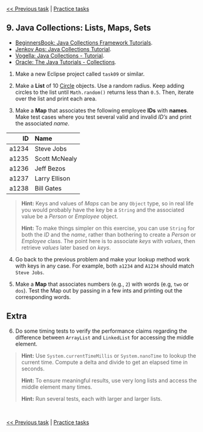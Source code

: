 [<< Previous task](task08.md) | [Practice tasks](readme.md#practice)

<span id="task_09"></span>
## 9. Java Collections: Lists, Maps, Sets

- [BeginnersBook: Java Collections Framework Tutorials](https://beginnersbook.com/java-collections-tutorials/).
- [Jenkov Aps: Java Collections Tutorial](http://tutorials.jenkov.com/java-collections/index.html).
- [Vogella: Java Collections - Tutorial](https://www.vogella.com/tutorials/JavaCollections/article.html).
- [Oracle: The Java Tutorials - Collections](https://docs.oracle.com/javase/tutorial/collections/index.html).

1) Make a new Eclipse project called `task09` or similar.

2) Make a **List** of 10 [Circle](shapes0/Circle.java) objects. Use a random radius. Keep adding circles to the list until `Math.random()` returns less than `0.5`. Then, iterate over the list and print each area.

3) Make a **Map** that associates the following employee **IDs** with **names**. Make test cases where you test several valid and invalid *ID’s* and print the associated *name*.

| ID    | Name          |
|------:|:--------------|
| a1234 | Steve Jobs    |
| a1235 | Scott McNealy |
| a1236 | Jeff Bezos    |
| a1237 | Larry Ellison |
| a1238 | Bill Gates    |

> **Hint:** Keys and values of *Maps* can be any `Object` type, so in real life you would probably have the key be a `String` and the associated value be a *Person* or *Employee* object.
>
> **Hint:** To make things simpler on this exercise, you can use `String` for both the *ID* and the *name*, rather than bothering to create a *Person* or *Employee* class. The point here is to associate *keys* with *values*, then retrieve *values* later based on *keys*.

4) Go back to the previous problem and make your lookup method work with keys in any case. For example, both `a1234` and `A1234` should match `Steve Jobs`.

5) Make a **Map** that associates numbers (e.g., `2`) with words (e.g, `two` or `dos`). Test the Map out by passing in a few ints and printing out the corresponding words.

## Extra

6) Do some timing tests to verify the performance claims regarding the difference between `ArrayList` and `LinkedList` for accessing the middle element.

> **Hint:** Use `System.currentTimeMillis` or `System.nanoTime` to lookup the current time. Compute a delta and divide to get an elapsed time in seconds.
>
> **Hint:** To ensure meaningful results, use very long lists and access the middle element many times.
>
> **Hint:** Run several tests, each with larger and larger lists.

<br>

[<< Previous task](task08.md) | [Practice tasks](readme.md#practice)

